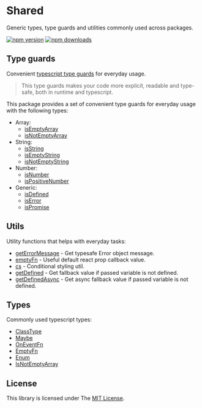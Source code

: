 # Shared

Generic types, type guards and utilities commonly used across packages.

[![npm version](https://badge.fury.io/js/%40rnw-community%2Fshared.svg)](https://badge.fury.io/js/%40rnw-community%2Fshared)
[![npm downloads](https://img.shields.io/npm/dm/%40rnw-community%2Fshared.svg)](https://www.npmjs.com/package/%40rnw-community%2Fshared)

## Type guards

Convenient [typescript type guards](https://www.typescriptlang.org/docs/handbook/2/narrowing.html#using-type-predicates) for everyday usage.

> This type guards makes your code more explicit, readable and type-safe, both in runtime and typescript.

This package provides a set of convenient type guards for everyday usage with the following types:

- Array:
  - [isEmptyArray](src/type-guard/array/is-empty-array/is-empty-array.md)
  - [isNotEmptyArray](src/type-guard/array/is-not-empty-array/is-not-empty-array.md)
- String:
  - [isString](src/type-guard/string/is-string/is-string.md)
  - [isEmptyString](src/type-guard/string/is-empty-string/is-empty-string.md)
  - [isNotEmptyString](src/type-guard/string/is-not-empty-string/is-not-empty-string.md)
- Number:
  - [isNumber](src/type-guard/number/is-number/is-number.md)
  - [isPositiveNumber](src/type-guard/number/is-positive-number/is-positive-number.md)
- Generic:
  - [isDefined](src/type-guard/generic/is-defined/is-defined.md)
  - [isError](src/type-guard/generic/is-error/is-error.md)
  - [isPromise](src/type-guard/generic/is-promise/is-promise.md)

## Utils

Utility functions that helps with everyday tasks:
- [getErrorMessage](src/util/get-error-message/get-error-message.md) - Get typesafe Error object message.
- [emptyFn](src/util/empty-fn/empty-fn.md) - Useful default react prop callback value.
- [cs](src/util/cs/cs.md) - Conditional styling util.
- [getDefined](src/util/get-defined/get-defined.md) - Get fallback value if passed variable is not defined.
- [getDefinedAsync](src/util/get-defined-async/get-defined-async.md) - Get async fallback value if passed variable is not defined.

## Types

Commonly used typescript types:

- [ClassType](src/type/class-type/class.type.md)
- [Maybe](src/type/maybe-type/maybe.type.md)
- [OnEventFn](src/type/on-event-fn-type/on-event-fn.type.md)
- [EmptyFn](src/type/empty-fn-type/empty-fn.type.md)
- [Enum](src/type/enum-type/enum-type.md)
- [IsNotEmptyArray](src/type/is-not-empty-array-type/is-not-empty-array.type.md)

## License

This library is licensed under The [MIT License](./LICENSE.md).

